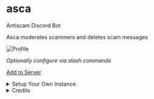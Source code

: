 # asca
Antiscam Discord Bot

Asca moderates scammers and deletes scam messages

![Profile](https://cdn.discordapp.com/attachments/933434052621512734/935356514250678292/ascaprofile.png)

*Optionally configure via slash commands*

[Add to Server](https://discord.com/api/oauth2/authorize?client_id=930922882886934588&permissions=1099511635972&scope=bot%20applications.commands)

<details>
<summary>Setup Your Own Instance</summary>

**Requires Python 3.10.x or later**

0. Create a Discord bot with
    * Scopes: `bot`, `applications.commands`
    * Permissions: `Manage Messages`, `Moderate Members`, `Ban Members`

1. Create a file `token` in the project root, which contains only your bot token from Discord.

2. Execute
```
% python3 -m pip install --requirement requirements.txt
% python3 bot.py
```
</details>

<details>
<summary>Credits</summary>

**Liz** (Lead Designer)  
**Mас** (Lead Tester)  
**Lauch** (Tester)
</details>
